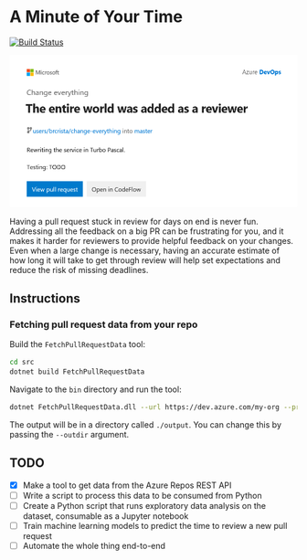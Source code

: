 # A Minute of Your Time

[![Build Status](https://dev.azure.com/brcrista/A%20Minute%20of%20Your%20Time/_apis/build/status/A-Minute-of-Your-Time?branchName=master)](https://dev.azure.com/brcrista/A%20Minute%20of%20Your%20Time/_build/latest?definitionId=122&branchName=master)

![mockup-of-pull-request-notification](docs/images/hackathon-2019.png)

Having a pull request stuck in review for days on end is never fun.
Addressing all the feedback on a big PR can be frustrating for you, and it makes it harder for reviewers to provide helpful feedback on your changes.
Even when a large change is necessary, having an accurate estimate of how long it will take to get through review will help set expectations and reduce the risk of missing deadlines.

## Instructions
### Fetching pull request data from your repo
Build the `FetchPullRequestData` tool:

```bash
cd src
dotnet build FetchPullRequestData
```

Navigate to the `bin` directory and run the tool:

```bash
dotnet FetchPullRequestData.dll --url https://dev.azure.com/my-org --project MyProject --pat ***** --repository RepositoryName --count 1000
```

The output will be in a directory called `./output`.
You can change this by passing the `--outdir` argument.

## TODO
- [x] Make a tool to get data from the Azure Repos REST API
- [ ] Write a script to process this data to be consumed from Python
- [ ] Create a Python script that runs exploratory data analysis on the dataset, consumable as a Jupyter notebook
- [ ] Train machine learning models to predict the time to review a new pull request
- [ ] Automate the whole thing end-to-end
